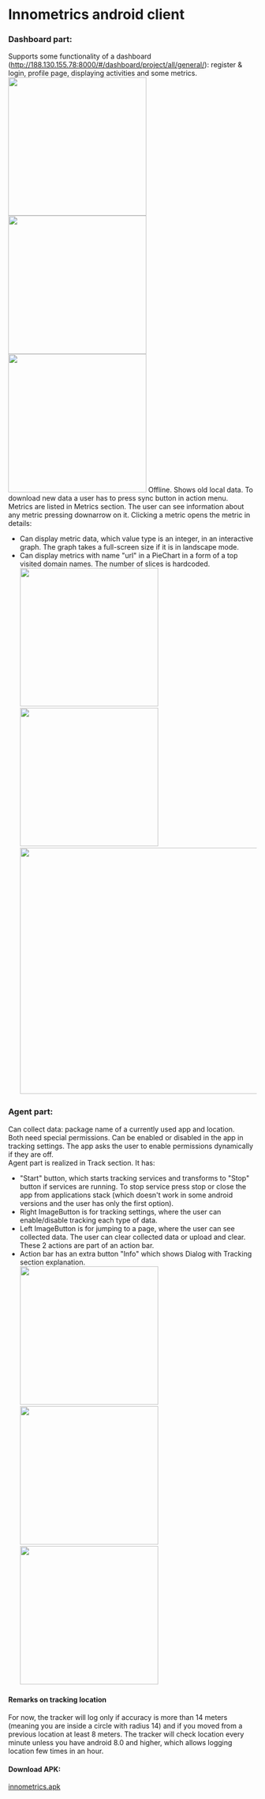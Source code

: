 # Innometrics android client
### Dashboard part:
Supports some functionality of a dashboard (http://188.130.155.78:8000/#/dashboard/project/all/general/): register & login, profile page, displaying activities and some metrics.  
<img src="https://github.com/InnopolisUniversity/innometrics-android-agent/blob/master/assets/login.jpg" width="280">
<img src="https://github.com/InnopolisUniversity/innometrics-android-agent/blob/master/assets/register.jpg" width="280">
<img src="https://github.com/InnopolisUniversity/innometrics-android-agent/blob/master/assets/metrics.jpg" width="280">
Offline. Shows old local data. To download new data a user has to press sync button in action menu.  
Metrics are listed in Metrics section. The user can see information about any metric pressing downarrow on it. Clicking a metric opens the metric in details:
 - Can display metric data, which value type is an integer, in an interactive graph. The graph takes a full-screen size if it is in landscape mode. 
 - Can display metrics with name "url" in a PieChart in a form of a top visited domain names. The number of slices is hardcoded.  
 <img src="https://github.com/InnopolisUniversity/innometrics-android-agent/blob/master/assets/int_metrics_portrait.jpg" width="280"> <img src="https://github.com/InnopolisUniversity/innometrics-android-agent/blob/master/assets/urls.jpg" width="280"> <img src="https://github.com/InnopolisUniversity/innometrics-android-agent/blob/master/assets/int_metrics_landscape.jpg" width="498">
### Agent part:
Can collect data: package name of a currently used app and location.  
Both need special permissions. Can be enabled or disabled in the app in tracking settings. The app asks the user to enable permissions dynamically if they are off.  
Agent part is realized in Track section. It has:
- "Start" button, which starts tracking services and transforms to "Stop" button if services are running. To stop service press stop or close the app from applications stack (which doesn't work in some android versions and the user has only the first option).
- Right ImageButton is for tracking settings, where the user can enable/disable tracking each type of data.
- Left ImageButton is for jumping to a page, where the user can see collected data. The user can clear collected data or upload and clear. These 2 actions are part of an action bar.
- Action bar has an extra button "Info" which shows Dialog with Tracking section explanation.  
<img src="https://github.com/InnopolisUniversity/innometrics-android-agent/blob/master/assets/tracking_fragment.jpg" width="280"> <img src="https://github.com/InnopolisUniversity/innometrics-android-agent/blob/master/assets/apps.jpg" width="280"> <img src="https://github.com/InnopolisUniversity/innometrics-android-agent/blob/master/assets/locatins.jpg" width="280">   

#### Remarks on tracking location
For now, the tracker will log only if accuracy is more than 14 meters (meaning you are inside a circle with radius 14) and if you moved from a previous location at least 8 meters. The tracker will check location every minute unless you have android 8.0 and higher, which allows logging location few times in an hour.
#### Download APK:
<a href="https://github.com/InnopolisUniversity/innometrics-android-agent/blob/master/assets/innometrics.apk" download>innometrics.apk</a>
